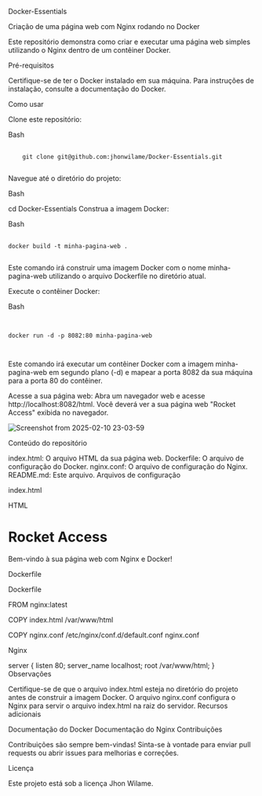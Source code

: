 Docker-Essentials

Criação de uma página web com Nginx rodando no Docker

Este repositório demonstra como criar e executar uma página web simples utilizando o Nginx dentro de um contêiner Docker.

Pré-requisitos

Certifique-se de ter o Docker instalado em sua máquina. Para instruções de instalação, consulte a documentação do Docker.

Como usar

Clone este repositório:
<!-- end list -->

Bash

<pre>
  <code>
    git clone git@github.com:jhonwilame/Docker-Essentials.git
  </code>
</pre>


Navegue até o diretório do projeto:
<!-- end list -->

Bash

cd Docker-Essentials
Construa a imagem Docker:
<!-- end list -->

Bash
<pre>
  <code>
docker build -t minha-pagina-web .
  </code>
</pre>

Este comando irá construir uma imagem Docker com o nome minha-pagina-web utilizando o arquivo Dockerfile no diretório atual.

Execute o contêiner Docker:
<!-- end list -->

Bash
<pre>
  <code>
    
docker run -d -p 8082:80 minha-pagina-web
    
 </code>
</pre>

Este comando irá executar um contêiner Docker com a imagem minha-pagina-web em segundo plano (-d) e mapear a porta 8082 da sua máquina para a porta 80 do contêiner.


Acesse a sua página web:
Abra um navegador web e acesse http://localhost:8082/html. Você deverá ver a sua página web "Rocket Access" exibida no navegador.


![Screenshot from 2025-02-10 23-03-59](https://github.com/user-attachments/assets/986a828d-edad-4c9b-ba8d-14292afedc58)


Conteúdo do repositório

index.html: O arquivo HTML da sua página web.
Dockerfile: O arquivo de configuração do Docker.
nginx.conf: O arquivo de configuração do Nginx.
README.md: Este arquivo.
Arquivos de configuração

index.html

HTML

<!DOCTYPE html>
<html>
<head>
    <title>Rocket Access</title>
</head>
<body>
    <h1>Rocket Access</h1>
    <p>Bem-vindo à sua página web com Nginx e Docker!</p>
</body>
</html>
Dockerfile

Dockerfile

FROM nginx:latest

COPY index.html /var/www/html

COPY nginx.conf /etc/nginx/conf.d/default.conf
nginx.conf

Nginx

server {
    listen 80;
    server_name localhost;
    root /var/www/html;
}
Observações

Certifique-se de que o arquivo index.html esteja no diretório do projeto antes de construir a imagem Docker.
O arquivo nginx.conf configura o Nginx para servir o arquivo index.html na raiz do servidor.
Recursos adicionais

Documentação do Docker
Documentação do Nginx
Contribuições

Contribuições são sempre bem-vindas! Sinta-se à vontade para enviar pull requests ou abrir issues para melhorias e correções.

Licença

Este projeto está sob a licença Jhon Wilame.
